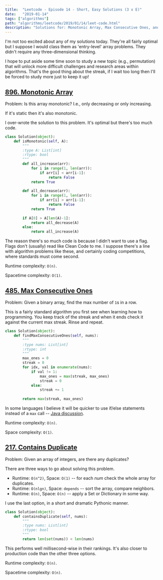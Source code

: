 ```yaml
---
title:  "Leetcode - Episode 14 - Short, Easy Solutions (3 x E)"
date:   "2019-01-14"
tags: ["algorithms"]
path: "algorithms/leetcode/2019/01/14/leet-code.html"
description: "Solutions for: Monotonic Array, Max Consecutive Ones, and Contains Duplicate."
---
```


I'm not too excited about any of my solutions today. They're all fairly optimal but I suppose I would class them as 'entry-level' array problems. They didn't require any three-dimensional thinking.

I hope to put aside some time soon to study a new topic (e.g., permutation) that will unlock more difficult challenges and research areas within algorithms. That's the good thing about the streak, if I wait too long then I'll be forced to study more just to keep it up!

## [896. Monotonic Array](https://leetcode.com/problems/monotonic-array/submissions/)

Problem: Is this array monotonic? I.e., only decreasing or only increasing.

If it's static then it's also monotonic.

I over-wrote the solution to this problem. It's optimal but there's too much code.

```python
class Solution(object):
    def isMonotonic(self, A):
        """
        :type A: List[int]
        :rtype: bool
        """
        def all_increase(arr):
            for i in range(1, len(arr)):
                if arr[i] < arr[i-1]:
                    return False
            return True
                
        def all_decrease(arr):
            for i in range(1, len(arr)):
                if arr[i] > arr[i-1]:
                    return False
            return True
        
        if A[0] > A[len(A)-1]:
            return all_decrease(A)
        else:
            return all_increase(A)
```

The reason there's so much code is because I didn't want to use a flag. Flags don't (usually) read like Clean Code to me. I suppose there's a line with algorithm problems like these, and certainly coding competitions, where standards must come second.

Runtime complexity: `O(n)`.

Spacetime complexity: `O(1)`.

## [485. Max Consecutive Ones](https://leetcode.com/problems/max-consecutive-ones/submissions/)

Problem: Given a binary array, find the max number of `1`s in a row.

This is a fairly standard algorithm you first see when learning how to programming. You keep track of the streak and when it ends check it against the current max streak. Rinse and repeat.

```python
class Solution(object):
    def findMaxConsecutiveOnes(self, nums):
        """
        :type nums: List[int]
        :rtype: int
        """
        max_ones = 0
        streak = 0
        for idx, val in enumerate(nums):
            if val != 1:
                max_ones = max(streak, max_ones)
                streak = 0
            else:
                streak += 1
        
        return max(streak, max_ones)
```

In some languages I believe it will be quicker to use if/else statements instead of a `max` call -- [Java discussion](https://stackoverflow.com/questions/2103606/is-math-maxa-b-or-abab-faster-in-java).

Runtime complexity: `O(n)`.

Space complexity: `O(1)`.

## [217. Contains Duplicate](https://leetcode.com/problems/contains-duplicate/)

Problem: Given an array of integers, are there any duplicates?

There are three ways to go about solving this problem.

- Runtime: `O(n^2)`, Space: `O(1)` -- for each *num* check the whole array for duplicates.
- Runtime: `O(nlgn)`, Space: `depends` -- sort the array, compare neighbors.
- Runtime: `O(n)`, Space: `O(n)` -- apply a Set or Dictionary in some way.

I use the last option, in a short and dramatic Pythonic manner.

```python
class Solution(object):
    def containsDuplicate(self, nums):
        """
        :type nums: List[int]
        :rtype: bool
        """
        return len(set(nums)) < len(nums)
```

This performs well millisecond-wise in their rankings. It's also closer to production code than the other three options.

Runtime complexity: `O(n)`.

Spacetime complexity: `O(n)`.
